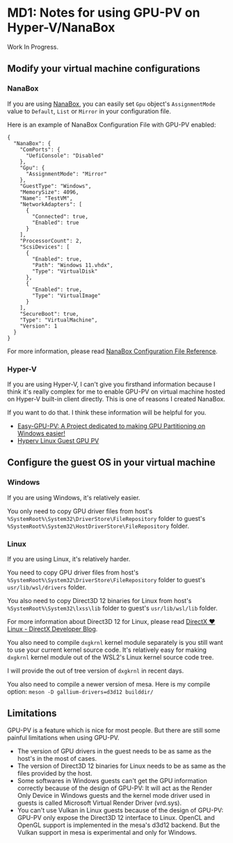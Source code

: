 ﻿# MD1: Notes for using GPU-PV on Hyper-V/NanaBox

Work In Progress.

## Modify your virtual machine configurations

### NanaBox

If you are using [NanaBox](https://github.com/M2Team/NanaBox), you can easily 
set `Gpu` object's `AssignmentMode` value to `Default`, `List` or `Mirror` in 
your configuration file.

Here is an example of NanaBox Configuration File with GPU-PV enabled:

```
{
  "NanaBox": {
    "ComPorts": {
      "UefiConsole": "Disabled"
    },
    "Gpu": {
      "AssignmentMode": "Mirror"
    },
    "GuestType": "Windows",
    "MemorySize": 4096,
    "Name": "TestVM",
    "NetworkAdapters": [
      {
        "Connected": true,
        "Enabled": true
      }
    ],
    "ProcessorCount": 2,
    "ScsiDevices": [
      {
        "Enabled": true,
        "Path": "Windows 11.vhdx",
        "Type": "VirtualDisk"
      },
      {
        "Enabled": true,
        "Type": "VirtualImage"
      }
    ],
    "SecureBoot": true,
    "Type": "VirtualMachine",
    "Version": 1
  }
}
```

For more information, please read [NanaBox Configuration File Reference](https://github.com/M2Team/NanaBox/blob/main/Documents/ConfigurationReference.md).

### Hyper-V

If you are using Hyper-V, I can't give you firsthand information because I think
it's really complex for me to enable GPU-PV on virtual machine hosted on Hyper-V
built-in client directly. This is one of reasons I created NanaBox.

If you want to do that. I think these information will be helpful for you.

- [Easy-GPU-PV: A Project dedicated to making GPU Partitioning on Windows easier!](https://github.com/jamesstringerparsec/Easy-GPU-PV)
- [Hyperv Linux Guest GPU PV](https://gist.github.com/OlfillasOdikno/f87a4444f00984625558dad053255ace)

## Configure the guest OS in your virtual machine

### Windows

If you are using Windows, it's relatively easier.

You only need to copy GPU driver files from host's 
`%SystemRoot%\System32\DriverStore\FileRepository` folder to guest's 
`%SystemRoot%\System32\HostDriverStore\FileRepository` folder.

### Linux

If you are using Linux, it's relatively harder.

You need to copy GPU driver files from host's 
`%SystemRoot%\System32\DriverStore\FileRepository` folder to guest's 
`usr/lib/wsl/drivers` folder.

You also need to copy Direct3D 12 binaries for Linux from host's 
`%SystemRoot%\System32\lxss\lib` folder to guest's 
`usr/lib/wsl/lib` folder.

For more information about Direct3D 12 for Linux, please read
[DirectX ❤ Linux - DirectX Developer Blog](https://devblogs.microsoft.com/directx/directx-heart-linux/).

You also need to compile `dxgkrnl` kernel module separately is you still want
to use your current kernel source code. It's relatively easy for making 
`dxgkrnl` kernel module out of the WSL2's Linux kernel source code tree.

I will provide the out of tree version of `dxgkrnl` in recent days.

You also need to compile a newer version of mesa. Here is my compile option:
`meson -D gallium-drivers=d3d12 builddir/`

## Limitations

GPU-PV is a feature which is nice for most people. But there are still some
painful limitations when using GPU-PV.

- The version of GPU drivers in the guest needs to be as same as the host's in
  the most of cases.
- The version of Direct3D 12 binaries for Linux needs to be as same as the 
  files provided by the host.
- Some softwares in Windows guests can't get the GPU information correctly 
  because of the design of GPU-PV: It will act as the Render Only Device in
  Windows guests and the kernel mode driver used in guests is called Microsoft
  Virtual Render Driver (vrd.sys).
- You can't use Vulkan in Linux guests because of the design of GPU-PV: GPU-PV
  only expose the Direct3D 12 interface to Linux. OpenCL and OpenGL support is
  implemented in the mesa's d3d12 backend. But the Vulkan support in mesa is
  experimental and only for Windows.
